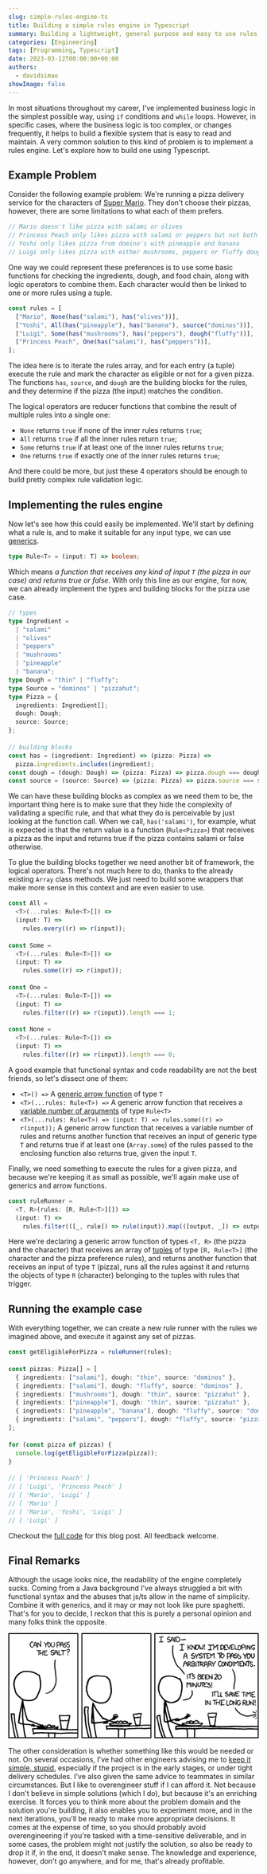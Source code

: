 ```yaml
---
slug: simple-rules-engine-ts
title: Building a simple rules engine in Typescript
summary: Building a lightweight, general purpose and easy to use rules engine under 30 lines of Typescript. We'll start with an example use case and build the engine around it.
categories: [Engineering]
tags: [Programming, Typescript]
date: 2023-03-12T00:00:00+00:00
authors:
  - davidsimao
showImage: false
---
```


In most situations throughout my career, I've implemented business logic in the simplest possible way, using `if` conditions and `while` loops. However, in specific cases, where the business logic is too complex, or changes frequently, it helps to build a flexible system that is easy to read and maintain. A very common solution to this kind of problem is to implement a rules engine. Let's explore how to build one using Typescript.

## Example Problem

Consider the following example problem: We're running a pizza delivery service for the characters of [Super Mario](https://mario.nintendo.com/). They don't choose their pizzas, however, there are some limitations to what each of them prefers.

```typescript
// Mario doesn't like pizza with salami or olives
// Princess Peach only likes pizza with salami or peppers but not both
// Yoshi only likes pizza from domino's with pineapple and banana
// Luigi only likes pizza with either mushrooms, peppers or fluffy dough
```

One way we could represent these preferences is to use some basic functions for checking the ingredients, dough, and food chain, along with logic operators to combine them. Each character would then be linked to one or more rules using a tuple.

```typescript
const rules = [
  ["Mario", None(has("salami"), has("olives"))],
  ["Yoshi", All(has("pineapple"), has("banana"), source("dominos"))],
  ["Luigi", Some(has("mushrooms"), has("peppers"), dough("fluffy"))],
  ["Princess Peach", One(has("salami"), has("peppers"))],
];
```

The idea here is to iterate the rules array, and for each entry (a tuple) execute the rule and mark the character as eligible or not for a given pizza. The functions `has`, `source`, and `dough` are the building blocks for the rules, and they determine if the pizza (the input) matches the condition.

The logical operators are reducer functions that combine the result of multiple rules into a single one:

- `None` returns `true` if none of the inner rules returns `true`;
- `All` returns `true` if all the inner rules return `true`;
- `Some` returns `true` if at least one of the inner rules returns `true`;
- `One` returns `true` if exactly one of the inner rules returns `true`;

And there could be more, but just these 4 operators should be enough to build pretty complex rule validation logic.

## Implementing the rules engine

Now let's see how this could easily be implemented. We'll start by defining what a rule is, and to make it suitable for any input type, we can use [generics](https://www.typescriptlang.org/docs/handbook/2/generics.html).

```typescript
type Rule<T> = (input: T) => boolean;
```

Which means _a function that receives any kind of input `T` (the pizza in our case) and returns true or false_. With only this line as our engine, for now, we can already implement the types and building blocks for the pizza use case.

```typescript
// types
type Ingredient =
  | "salami"
  | "olives"
  | "peppers"
  | "mushrooms"
  | "pineapple"
  | "banana";
type Dough = "thin" | "fluffy";
type Source = "dominos" | "pizzahut";
type Pizza = {
  ingredients: Ingredient[];
  dough: Dough;
  source: Source;
};

// building blocks
const has = (ingredient: Ingredient) => (pizza: Pizza) =>
  pizza.ingredients.includes(ingredient);
const dough = (dough: Dough) => (pizza: Pizza) => pizza.dough === dough;
const source = (source: Source) => (pizza: Pizza) => pizza.source === source;
```

We can have these building blocks as complex as we need them to be, the important thing here is to make sure that they hide the complexity of validating a specific rule, and that what they do is perceivable by just looking at the function call. When we call, `has('salami')`, for example, what is expected is that the return value is a function (`Rule<Pizza>`) that receives a pizza as the input and returns true if the pizza contains salami or false otherwise.

To glue the building blocks together we need another bit of framework, the logical operators. There's not much here to do, thanks to the already existing `Array` class methods. We just need to build some wrappers that make more sense in this context and are even easier to use.

```typescript
const All =
  <T>(...rules: Rule<T>[]) =>
  (input: T) =>
    rules.every((r) => r(input));

const Some =
  <T>(...rules: Rule<T>[]) =>
  (input: T) =>
    rules.some((r) => r(input));

const One =
  <T>(...rules: Rule<T>[]) =>
  (input: T) =>
    rules.filter((r) => r(input)).length === 1;

const None =
  <T>(...rules: Rule<T>[]) =>
  (input: T) =>
    rules.filter((r) => r(input)).length === 0;
```

A good example that functional syntax and code readability are not the best friends, so let's dissect one of them:

- `<T>() =>` A [generic arrow function](https://www.typescriptlang.org/docs/handbook/2/functions.html#generic-functions) of type `T`
- `<T>(...rules: Rule<T>) =>` A generic arrow function that receives a [variable number of arguments](https://www.typescriptlang.org/docs/handbook/2/functions.html#rest-parameters) of type `Rule<T>`
- `<T>(...rules: Rule<T>) => (input: T) => rules.some((r) => r(input));` A generic arrow function that receives a variable number of rules and returns another function that receives an input of generic type `T` and returns true if at least one (`Array.some`) of the rules passed to the enclosing function also returns true, given the input `T`.

Finally, we need something to execute the rules for a given pizza, and because we're keeping it as small as possible, we'll again make use of generics and arrow functions.

```typescript
const ruleRunner =
  <T, R>(rules: [R, Rule<T>][]) =>
  (input: T) =>
    rules.filter(([_, rule]) => rule(input)).map(([output, _]) => output);
```

Here we're declaring a generic arrow function of types `<T, R>` (the pizza and the character) that receives an array of [tuples](https://www.typescriptlang.org/docs/handbook/2/objects.html#tuple-types) of type `[R, Rule<T>]` (the character and the pizza preference rules), and returns another function that receives an input of type `T` (pizza), runs all the rules against it and returns the objects of type `R` (character) belonging to the tuples with rules that trigger.

## Running the example case

With everything together, we can create a new rule runner with the rules we imagined above, and execute it against any set of pizzas.

```typescript
const getEligibleForPizza = ruleRunner(rules);

const pizzas: Pizza[] = [
  { ingredients: ["salami"], dough: "thin", source: "dominos" },
  { ingredients: ["salami"], dough: "fluffy", source: "dominos" },
  { ingredients: ["mushrooms"], dough: "thin", source: "pizzahut" },
  { ingredients: ["pineapple"], dough: "thin", source: "pizzahut" },
  { ingredients: ["pineapple", "banana"], dough: "fluffy", source: "dominos" },
  { ingredients: ["salami", "peppers"], dough: "fluffy", source: "pizzahut" },
];

for (const pizza of pizzas) {
  console.log(getEligibleForPizza(pizza));
}

// [ 'Princess Peach' ]
// [ 'Luigi', 'Princess Peach' ]
// [ 'Mario', 'Luigi' ]
// [ 'Mario' ]
// [ 'Mario', 'Yoshi', 'Luigi' ]
// [ 'Luigi' ]
```

Checkout the [full code](https://gist.github.com/madoke/d8d8a78ddd2702b755fecca05be3ac93) for this blog post. All feedback welcome.

## Final Remarks

Although the usage looks nice, the readability of the engine completely sucks. Coming from a Java background I've always struggled a bit with functional syntax and the abuses that js/ts allow in the name of simplicity. Combine it with generics, and it may or may not look like pure spaghetti. That's for you to decide, I reckon that this is purely a personal opinion and many folks think the opposite.

[![Over Engineering](./img/the_general_problem.png)](https://xkcd.com/974/)

The other consideration is whether something like this would be needed or not. On several occasions, I've had other engineers advising me to [keep it simple, stupid](https://en.wikipedia.org/wiki/KISS_principle), especially if the project is in the early stages, or under tight delivery schedules. I've also given the same advice to teammates in similar circumstances. But I like to overengineer stuff if I can afford it. Not because I don't believe in simple solutions (which I do), but because it's an enriching exercise. It forces you to think more about the problem domain and the solution you're building, it also enables you to experiment more, and in the next iterations, you'll be ready to make more appropriate decisions. It comes at the expense of time, so you should probably avoid overengineering if you're tasked with a time-sensitive deliverable, and in some cases, the problem might not justify the solution, so also be ready to drop it if, in the end, it doesn't make sense. The knowledge and experience, however, don't go anywhere, and for me, that's already profitable.
